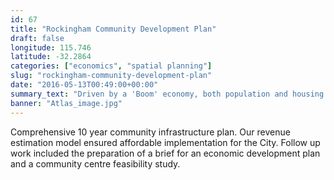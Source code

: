 ```yaml
---
id: 67
title: "Rockingham Community Development Plan"
draft: false
longitude: 115.746
latitude: -32.2864
categories: ["economics", "spatial planning"]
slug: "rockingham-community-development-plan"
date: "2016-05-13T00:49:00+00:00"
summary_text: "Driven by a 'Boom' economy, both population and housing demand are growing fast"
banner: "Atlas_image.jpg"
---
```


Comprehensive 10 year&nbsp;community infrastructure plan. Our revenue estimation model ensured&nbsp;affordable implementation&nbsp;for the City. Follow up work included the preparation of a brief for an economic development plan and a community centre feasibility study.
